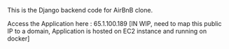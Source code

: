 This is the Django backend code for AirBnB clone.

Access the Application here : 65.1.100.189 [IN WIP, need to map this public IP to a domain, Application is hosted on EC2 instance and running on docker]
